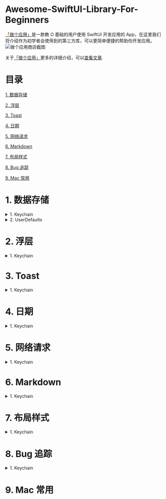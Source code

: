 # Awesome-SwiftUI-Library-For-Beginners
[「做个应用」](https://apps.apple.com/cn/app/%E5%81%9A%E4%B8%AA%E5%BA%94%E7%94%A8-swiftui-0-%E5%9F%BA%E7%A1%80%E5%BC%80%E5%8F%91%E5%BA%94%E7%94%A8/id1578873606)是一款教 O 基础的用户使用 SwiftUI 开发应用的 App，在这里我们将介绍作为初学者会使用到的第三方库，可以更简单便捷的帮助你开发应用。
![做个应用商店截图](https://github.com/xiaoxidong/Awesome-Library-For-SwiftUI-Beginners/assets/3838258/6db4e5b3-dac0-40e9-82b3-087904497049)

关于[「做个应用」](https://apps.apple.com/cn/app/%E5%81%9A%E4%B8%AA%E5%BA%94%E7%94%A8-swiftui-0-%E5%9F%BA%E7%A1%80%E5%BC%80%E5%8F%91%E5%BA%94%E7%94%A8/id1578873606)更多的详细介绍，可以[查看文章](https://juejin.cn/post/7308676997051072551).

# 目录
[1. 数据存储](https://github.com/xiaoxidong/Awesome-Library-For-SwiftUI-Beginners/blob/main/README.md#1-%E6%95%B0%E6%8D%AE%E5%AD%98%E5%82%A8)

[2. 浮层](https://github.com/xiaoxidong/Awesome-Library-For-SwiftUI-Beginners/blob/main/README.md#2-%E6%B5%AE%E5%B1%82)

[3. Toast](https://github.com/xiaoxidong/Awesome-Library-For-SwiftUI-Beginners/blob/main/README.md#3-toast)

[4. 日期](https://github.com/xiaoxidong/Awesome-Library-For-SwiftUI-Beginners/blob/main/README.md#4-%E6%97%A5%E6%9C%9F)

[5. 网络请求](https://github.com/xiaoxidong/Awesome-Library-For-SwiftUI-Beginners/blob/main/README.md#5-%E7%BD%91%E7%BB%9C%E8%AF%B7%E6%B1%82)

[6. Markdown](https://github.com/xiaoxidong/Awesome-Library-For-SwiftUI-Beginners/blob/main/README.md#6-markdown)

[7. 布局样式](https://github.com/xiaoxidong/Awesome-Library-For-SwiftUI-Beginners/blob/main/README.md#7-%E5%B8%83%E5%B1%80%E6%A0%B7%E5%BC%8F)

[8. Bug 追踪](https://github.com/xiaoxidong/Awesome-Library-For-SwiftUI-Beginners/blob/main/README.md#8-bug-%E8%BF%BD%E8%B8%AA)

[9. Mac 常用](https://github.com/xiaoxidong/Awesome-Library-For-SwiftUI-Beginners/blob/main/README.md#9-mac-%E5%B8%B8%E7%94%A8)

# 1. 数据存储
<details>
<summary>1. Keychain</summary>
1. Keychain
</details>

<details>
<summary>2. UserDefaults</summary>
</details>

# 2. 浮层
<details>
<summary>1. Keychain</summary>
1. Keychain
</details>


# 3. Toast
<details>
<summary>1. Keychain</summary>
1. Keychain
</details>

# 4. 日期
<details>
<summary>1. Keychain</summary>
1. Keychain
</details>

# 5. 网络请求
<details>
<summary>1. Keychain</summary>
1. Keychain
</details>


# 6. Markdown
<details>
<summary>1. Keychain</summary>
1. Keychain
</details>


# 7. 布局样式
<details>
<summary>1. Keychain</summary>
1. Keychain
</details>


# 8. Bug 追踪
<details>
<summary>1. Keychain</summary>
1. Keychain
</details>



# 9. Mac 常用
